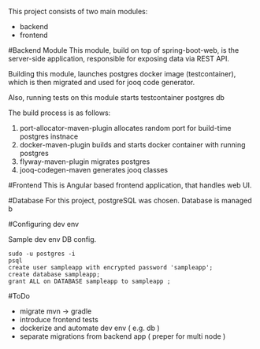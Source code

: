 This project consists of two main modules:

- backend
- frontend


#Backend Module
This module, build on top of spring-boot-web, is the server-side application, responsible for exposing data via REST API.

Building this module, launches postgres docker image (testcontainer), which is then migrated and used for jooq code generator.

Also, running tests on this module starts testcontainer postgres db

The build process is as follows:
1. port-allocator-maven-plugin allocates random port for build-time postgres instnace
2. docker-maven-plugin builds and starts docker container with running postgres
3. flyway-maven-plugin migrates postgres
4. jooq-codegen-maven generates jooq classes

#Frontend
This is Angular based frontend application, that handles web UI.

#Database
For this project, postgreSQL was chosen.
Database is managed b


#Configuring dev env

Sample dev env DB config.


```shell script
sudo -u postgres -i
psql
create user sampleapp with encrypted password 'sampleapp';
create database sampleapp;
grant ALL on DATABASE sampleapp to sampleapp ;
```

#ToDo 
- migrate mvn -> gradle
- introduce frontend tests
- dockerize and automate dev env ( e.g. db )
- separate migrations from backend app ( preper for multi node ) 